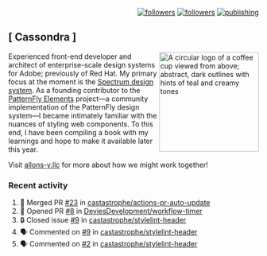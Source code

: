 <p align="right"><a rel="me" href="https://front-end.social/@castastrophe">
    <img alt="followers" title="Follow me on Mastodon" src="https://img.shields.io/mastodon/follow/109297102751309835?domain=https%3A%2F%2Ffront-end.social&label=Follow&logo=mastodon&logoColor=white&style=for-the-badge&labelColor=008080&color=006969"/></a>
  <a href="https://codepen.io/castastrophe/">
    <img alt="followers" title="Follow me on CodePen" src="https://img.shields.io/badge/16-1?color=640464&labelColor=7c007c&style=for-the-badge&logo=codepen&label=Follow"/></a>
<a href="https://castastrophe.medium.com/">
    <img alt="publishing" title="View articles on Medium" src="https://img.shields.io/badge/107-1?color=666&labelColor=444&label=subscribe&logo=medium&logoColor=white&style=for-the-badge"/></a>
</p>

## [&nbsp;Cassondra&nbsp;]

<img align="right" src="https://github-production-user-asset-6210df.s3.amazonaws.com/1840295/253016758-ba468774-1cd3-42c2-8f43-947b5eeb5edf.png" height="200" alt="A circular logo of a coffee cup viewed from above; abstract, dark outlines with hints of teal and creamy tones">

Experienced front-end developer and architect of enterprise-scale design systems for Adobe; previously of Red Hat. My primary focus at the moment is the [Spectrum design system](https://github.com/adobe/spectrum-css). As a founding contributor to the [PatternFly&nbsp;Elements](https://github.com/patternfly/patternfly-elements) project&mdash;a community implementation of the PatternFly design system&mdash;I became intimately familiar with the nuances of styling web components. To this end, I have been compiling a book with my learnings and hope to make it available later this year.

Visit [allons-y.llc](http://allons-y.llc/) for more about how we might work together!

### Recent activity

<!--START_SECTION:activity-->
1. 🎉 Merged PR [#23](https://github.com/castastrophe/actions-pr-auto-update/pull/23) in [castastrophe/actions-pr-auto-update](https://github.com/castastrophe/actions-pr-auto-update)
2. 💪 Opened PR [#8](https://github.com/DeviesDevelopment/workflow-timer/pull/8) in [DeviesDevelopment/workflow-timer](https://github.com/DeviesDevelopment/workflow-timer)
3. 🔒 Closed issue [#9](https://github.com/castastrophe/stylelint-header/issues/9) in [castastrophe/stylelint-header](https://github.com/castastrophe/stylelint-header)
4. 🗣 Commented on [#9](https://github.com/castastrophe/stylelint-header/issues/9#issuecomment-1781556650) in [castastrophe/stylelint-header](https://github.com/castastrophe/stylelint-header)
5. 🗣 Commented on [#2](https://github.com/castastrophe/stylelint-header/pull/2#issuecomment-1781553731) in [castastrophe/stylelint-header](https://github.com/castastrophe/stylelint-header)
<!--END_SECTION:activity-->
